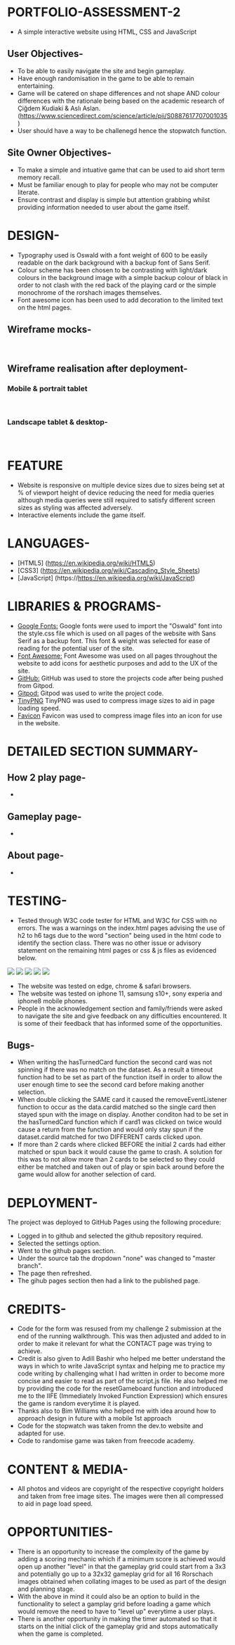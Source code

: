# PORTFOLIO-ASSESSMENT-2
* A simple interactive website using HTML, CSS and JavaScript
## User Objectives-
* To be able to easily navigate the site and begin gameplay.
* Have enough randomisation in the game to be able to remain entertaining.
* Game will be catered on shape differences and not shape AND colour differences with the rationale being based on the academic research of Çiğdem Kudiaki & Aslı Aslan. (https://www.sciencedirect.com/science/article/pii/S0887617707001035)
* User should have a way to be challenegd hence the stopwatch function.
## Site Owner Objectives-
* To make a simple and intuative game that can be used to aid short term memory recall.
* Must be familiar enough to play for people who may not be computer literate.
* Ensure contrast and display is simple but attention grabbing whilst providing information needed to user about the game itself.
# DESIGN-
* Typography used is Oswald with a font weight of 600 to be easily readable on the dark background with a backup font of Sans Serif.
* Colour scheme has been chosen to be contrasting with light/dark colours in the background image with a simple backup colour of black in order to not clash with the red back of the playing card or the simple monochrome of the rorshach images themselves.
* Font awesome icon has been used to add decoration to the limited text on the html pages. 

## Wireframe mocks-<!--Update this-->
<img src="">
<img src="">

## Wireframe realisation after deployment-<!--Update this-->
### Mobile & portrait tablet
<img src="">
<img src="">

### Landscape tablet & desktop-<!--Update this-->
<img src="">
<img src="">

# FEATURE 
* Website is responsive on multiple device sizes due to sizes being set at % of viewport height of device reducing the need for media queries although media queries were still required to satisfy different screen sizes as styling was affected adversely.
* Interactive elements include the game itself.

# LANGUAGES-
* [HTML5] (https://en.wikipedia.org/wiki/HTML5)
* [CSS3] (https://en.wikipedia.org/wiki/Cascading_Style_Sheets)
* [JavaScript] (https://https://en.wikipedia.org/wiki/JavaScript)

# LIBRARIES & PROGRAMS-
* [Google Fonts:](https://fonts.google.com/) Google fonts were used to import the "Oswald" font into the style.css file which is used on all pages of the website with Sans Serif as a backup font. This font & weight was selected for ease of reading for the potential user of the site.
* [Font Awesome:](https://fontawesome.com/) Font Awesome was used on all pages throughout the website to add icons for aesthetic purposes and add to the UX of the site.
* [GitHub:](https://github.com/) GitHub was used to store the projects code after being pushed from Gitpod.
* [Gitpod:](https://gitpod.io/) Gitpod was used to write the project code.
* [TinyPNG](https://tinypng.com) TinyPNG was used to compress image sizes to aid in page loading speed.
* [Favicon](https://favicon.io/) Favicon was used to compress image files into an icon for use in the website.

# DETAILED SECTION SUMMARY-<!--Update this-->
## How 2 play page- 
* 
## Gameplay page- 
* 
## About page-
* 
# TESTING-
* Tested through W3C code tester for HTML and W3C for CSS with no errors. The was a warnings on the index.html pages advising the use of h2 to h6 tags due to the word "section" being used in the html code to identify the section class. There was no other issue or advisory statement on the remaining html pages or css & js files as evidenced below.
<img src="/assets/images/p2cssvalidation.png">
<img src="/assets/images/p2indexvalidation.png">
<img src="/assets/images/p2h2playvalidation.png">
<img src="/assets/images/p2aboutvalidation.png">
<img src="/assets/images/jsvalidation.png">

* The website was tested on edge, chrome & safari browsers.
* The website was tested on iphone 11, samsung s10+, sony experia and iphone8 mobile phones.
* People in the acknowledgement section and family/friends were asked to navigate the site and give feedback on any difficulties encountered. It is some of their feedback that has informed some of the opportunities.


## Bugs- 
* When writing the hasTurnedCard function the second card was not spinning if there was no match on the dataset. As a result a timeout function had to be set as part of the function itself in order to allow the user enough time to see the second card before making another selection.
* When double clicking the SAME card it caused the removeEventListener function to occur as the data.cardid matched so the single card then stayed spun with the image on display. Another conditon had to be set in the hasTurnedCard function which if card1 was clicked on twice would cause a return from the function and would only stay spun if the dataset.cardid matched for two DIFFERENT cards clicked upon.
* If more than 2 cards where clicked BEFORE the initial 2 cards had either matched or spun back it would cause the game to crash. A solution for this was to not allow more than 2 cards to be selected so they could either be matched and taken out of play or spin back around before the game would allow for another selection of card.

# DEPLOYMENT-
The project was deployed to GitHub Pages using the following procedure:

* Logged in to github and selected the github repository required.
* Selected the settings option.
* Went to the github pages section.
* Under the source tab the dropdown "none" was changed to "master branch".
* The page then refreshed.
* The gihub pages section then had a link to the published page.

# CREDITS-
* Code for the form was resused from my challenge 2 submission at the end of the running walkthrough. This was then adjusted and added to in order to make it relevant for what the CONTACT page was trying to achieve.
* Credit is also given to Adill Bashir who helped me better understand the ways in which to write JavaScript syntax and helping me to practice my code writing by challenging what I had written in order to become more concise and easier to read as part of the script.js file. He also helped me by providing the code for the resetGameboard function and introduced me to the IIFE (Immediately Invoked Function Expression) which ensures the game is random everytime it is played.
* Thanks also to Bim Williams who helped me with idea around how to approach design in future with a mobile 1st approach
* Code for the stopwatch was taken fromn the dev.to website and adapted for use.
* Code to randomise game was taken from freecode academy.

# CONTENT & MEDIA-
* All photos and videos are copyright of the respective copyright holders and taken from free image sites. The images were then all compressed to aid in page load speed.

# OPPORTUNITIES-
* There is an opportunity to increase the complexity of the game by adding a scoring mechanic which if a minimum score is achieved would open up another "level" in that the gameplay grid could start from a 3x3 and potentially go up to a 32x32 gameplay grid for all 16 Rorschach images obtained when collating images to be used as part of the design and planning stage.
* With the above in mind it could also be an option to build in the functionality to select a gamplay grid before loading a game which would remove the need to have to "level up" everytime a user plays.
* There is another opportunity in making the timer automated so that it starts on the initial click of the gameplay grid and stops automatically when the game is completed.